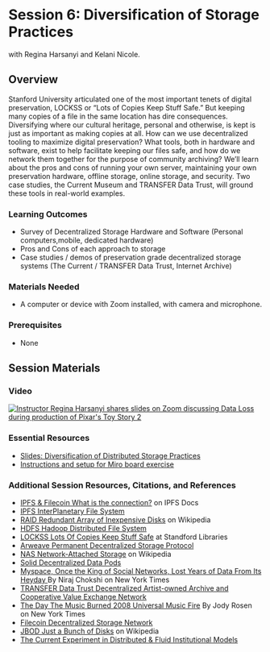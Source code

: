 # Session 6: Diversification of Storage Practices

with Regina Harsanyi and Kelani Nicole.

## Overview

Stanford University articulated one of the most important tenets of digital preservation, LOCKSS or “Lots of Copies Keep Stuff Safe.” But keeping many copies of a file in the same location has dire consequences. Diversifying where our cultural heritage, personal and otherwise, is kept is just as important as making copies at all. How can we use decentralized tooling to maximize digital preservation? What tools, both in hardware and software, exist to help facilitate keeping our files safe, and how do we network them together for the purpose of community archiving? We’ll learn about the pros and cons of running your own server, maintaining your own preservation hardware, offline storage, online storage, and security. Two case studies, the Current Museum and TRANSFER Data Trust, will ground these tools in real-world examples.

### Learning Outcomes

* Survey of Decentralized Storage Hardware and Software (Personal computers,mobile, dedicated hardware)
* Pros and Cons of each approach to storage
* Case studies / demos of preservation grade decentralized storage systems (The Current / TRANSFER Data Trust, Internet Archive)

### Materials Needed

* A computer or device with Zoom installed, with camera and microphone.

### Prerequisites

* None

## Session Materials

### Video

[![Instructor Regina Harsanyi shares slides on Zoom discussing Data Loss during production of Pixar's Toy Story 2](https://img.youtube.com/vi/7ZOIOnl8IxE/0.jpg)](https://www.youtube.com/watch?v=7ZOIOnl8IxE)

### Essential Resources

* [Slides: Diversification of Distributed Storage Practices](Slides-Distributed-Storage-Session-6.pdf)
* [Instructions and setup for Miro board exercise](Miro-Activities-Session-6.pdf)

### Additional Session Resources, Citations, and References

- [IPFS & Filecoin What is the connection?](https://docs.ipfs.tech/concepts/faq/#ipfs-and-filecoin) on IPFS Docs
- [IPFS InterPlanetary File System](https://ipfs.tech/)
- [RAID Redundant Array of Inexpensive Disks](https://en.wikipedia.org/wiki/RAID) on Wikipedia
- [HDFS Hadoop Distributed File System](https://hadoop.apache.org/)
- [LOCKSS Lots Of Copies Keep Stuff Safe](https://www.lockss.org/) at Standford Libraries
- [Arweave Permanent Decentralized Storage Protocol](https://www.arweave.org/)
- [NAS Network-Attached Storage](https://en.wikipedia.org/wiki/Network-attached_storage) on Wikipedia
- [Solid Decentralized Data Pods](https://solidproject.org/)
- [Myspace, Once the King of Social Networks, Lost Years of Data From Its Heyday ](https://www.nytimes.com/2019/03/19/business/myspace-user-data.html) By Niraj Chokshi on New York Times
- [TRANSFER Data Trust Decentralized Artist-owned Archive and Cooperative Value Exchange Network](https://transfergallery.com/data-trust/)
- [The Day The Music Burned 2008 Universal Music Fire](https://www.nytimes.com/2019/06/11/magazine/universal-fire-master-recordings.html) By Jody Rosen on New York Times
- [Filecoin Decentralized Storage Network](https://filecoin.io/)
- [JBOD Just a Bunch of Disks](https://en.wikipedia.org/wiki/Non-RAID_drive_architectures#JBOD) on Wikipedia
- [The Current Experiment in Distributed & Fluid Institutional Models](https://thecurrent.art/)
